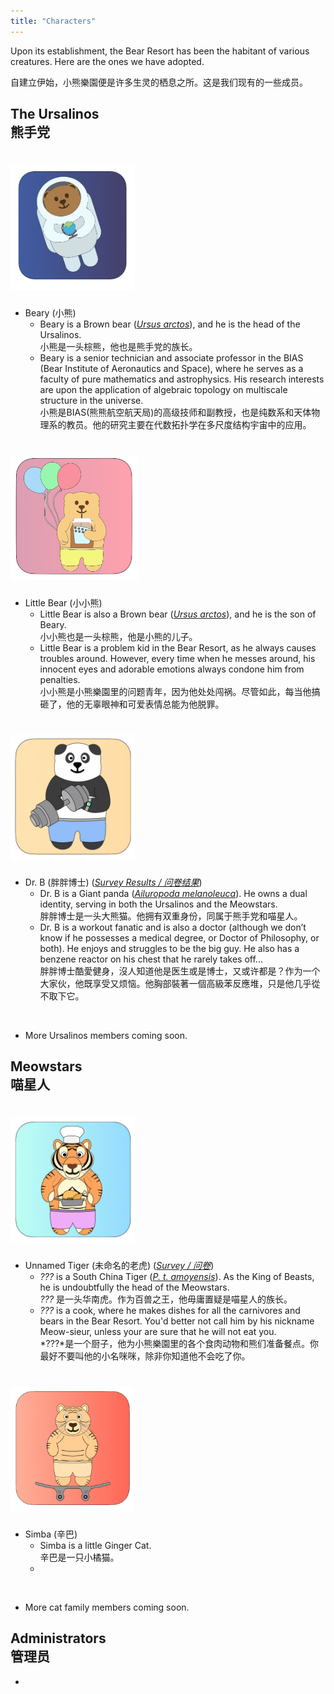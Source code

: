```yaml
---
title: "Characters"
---
```


Upon its establishment, the Bear Resort has been the habitant of various creatures. Here are the ones we have adopted. 

自建立伊始，小熊樂園便是许多生灵的栖息之所。这是我们现有的一些成员。

## The Ursalinos <br> 熊手党

# <img src="beary.png" style="height: 200px;">

- Beary (小熊)
    - Beary is a Brown bear ([*Ursus arctos*](https://en.wikipedia.org/wiki/Brown_bear)), and he is the head of the Ursalinos. <br> 小熊是一头棕熊，他也是熊手党的族长。
    - Beary is a senior technician and associate professor in the BIAS (Bear Institute of Aeronautics and Space), where he serves as a faculty of pure mathematics and astrophysics. His research interests are upon the application of algebraic topology on multiscale structure in the universe. <br> 小熊是BIAS(熊熊航空航天局)的高级技师和副教授，也是纯数系和天体物理系的教员。他的研究主要在代数拓扑学在多尺度结构宇宙中的应用。

# <img src="little-bear.png" style="height: 200px;">

- Little Bear (小小熊)
    - Little Bear is also a Brown bear ([*Ursus arctos*](https://en.wikipedia.org/wiki/Brown_bear)), and he is the son of Beary. <br> 小小熊也是一头棕熊，他是小熊的儿子。
    - Little Bear is a problem kid in the Bear Resort, as he always causes troubles around. However, every time when he messes around, his innocent eyes and adorable emotions always condone him from penalties. <br> 小小熊是小熊樂園里的问题青年，因为他处处闯祸。尽管如此，每当他搞砸了，他的无辜眼神和可爱表情总能为他脱罪。

# <img src="dr-b.png" style="height: 200px;">

- Dr. B (胖胖博士) ([*Survey Results / 问卷结果*](https://docs.google.com/forms/d/e/1FAIpQLSdzFX4EANLZvD9Y2l2mYN_56jX23oaFzY7fUjT8BAuToITpKQ/viewanalytics?usp=form_confirm))
    - Dr. B is a Giant panda ([*Ailuropoda melanoleuca*](https://en.wikipedia.org/wiki/Giant_panda)). He owns a dual identity, serving in both the Ursalinos and the Meowstars. <br> 胖胖博士是一头大熊猫。他拥有双重身份，同属于熊手党和喵星人。
    - Dr. B is a workout fanatic and is also a doctor (although we don’t know if he possesses a medical degree, or Doctor of Philosophy, or both). He enjoys and struggles to be the big guy. He also has a benzene reactor on his chest that he rarely takes off... <br> 胖胖博士酷愛健身，沒人知道他是医生或是博士，又或许都是？作为一个大家伙，他既享受又烦恼。他胸部裝著一個高級苯反應堆，只是他几乎從不取下它。
<br>

- More Ursalinos members coming soon.

## Meowstars <br> 喵星人

# <img src="tiger.png" style="height: 200px;">

- Unnamed Tiger (未命名的老虎) ([*Survey / 问卷*](https://forms.gle/vUvgz4qUCUnKk1cT8))
    - *???* is a South China Tiger ([*P. t. amoyensis*](https://en.wikipedia.org/wiki/South_China_tiger)). As the King of Beasts, he is undoubtfully the head of the Meowstars. <br> *???* 是一头华南虎。作为百兽之王，他毋庸置疑是喵星人的族长。
    - *???* is a cook, where he makes dishes for all the carnivores and bears in the Bear Resort. You'd better not call him by his nickname Meow-sieur, unless your are sure that he will not eat you. <br> *???*是一个厨子，他为小熊樂園里的各个食肉动物和熊们准备餐点。你最好不要叫他的小名咪咪，除非你知道他不会吃了你。

# <img src="simba.png" style="height: 200px;">

- Simba (辛巴)
    - Simba is a little Ginger Cat. <br> 辛巴是一只小橘猫。
    - 

<br>

- More cat family members coming soon.

## Administrators <br> 管理员

- 